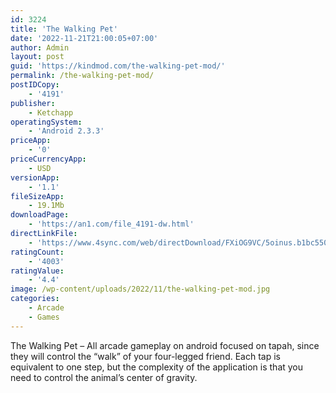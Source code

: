 ```yaml
---
id: 3224
title: 'The Walking Pet'
date: '2022-11-21T21:00:05+07:00'
author: Admin
layout: post
guid: 'https://kindmod.com/the-walking-pet-mod/'
permalink: /the-walking-pet-mod/
postIDCopy:
    - '4191'
publisher:
    - Ketchapp
operatingSystem:
    - 'Android 2.3.3'
priceApp:
    - '0'
priceCurrencyApp:
    - USD
versionApp:
    - '1.1'
fileSizeApp:
    - 19.1Mb
downloadPage:
    - 'https://an1.com/file_4191-dw.html'
directLinkFile:
    - 'https://www.4sync.com/web/directDownload/FXiOG9VC/5oinus.b1bc55005df2f1c1de410a9a388357e8'
ratingCount:
    - '4003'
ratingValue:
    - '4.4'
image: /wp-content/uploads/2022/11/the-walking-pet-mod.jpg
categories:
    - Arcade
    - Games
---
```


The Walking Pet – All arcade gameplay on android focused on tapah, since they will control the “walk” of your four-legged friend. Each tap is equivalent to one step, but the complexity of the application is that you need to control the animal’s center of gravity.